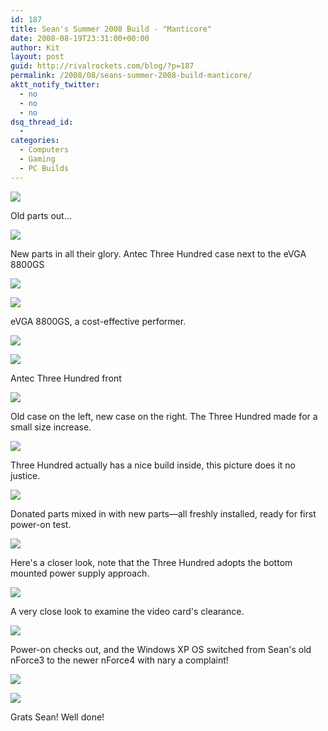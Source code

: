 ```yaml
---
id: 187
title: Sean's Summer 2008 Build - "Manticore"
date: 2008-08-19T23:31:00+00:00
author: Kit
layout: post
guid: http://rivalrockets.com/blog/?p=187
permalink: /2008/08/seans-summer-2008-build-manticore/
aktt_notify_twitter:
  - no
  - no
  - no
dsq_thread_id:
  - 
categories:
  - Computers
  - Gaming
  - PC Builds
---
```


![](/content/2008/08/2718222785_627dec3c63.jpg)

Old parts out...

![](/content/2008/08/2718223861_160bdee8f4.jpg)

New parts in all their glory. Antec Three Hundred case next to the eVGA 8800GS

![](/content/2008/08/2719044848_7088e4eb01.jpg)

![](/content/2008/08/2719048306_1731ee7296.jpg)

eVGA 8800GS, a cost-effective performer.

![](/content/2008/08/2719046280_4f202fe233.jpg)


![](/content/2008/08/2719050016_f2a33ddb97.jpg)

Antec Three Hundred front

![](/content/2008/08/2719051370_783e2d4e4d.jpg)


Old case on the left, new case on the right. The Three Hundred made for a small size increase.


![](/content/2008/08/2719052518_80d173ae84.jpg)


Three Hundred actually has a nice build inside, this picture does it no justice.

![](/content/2008/08/2719054158_a162ffa8ee.jpg)


Donated parts mixed in with new parts—all freshly installed, ready for first power-on test.

![](/content/2008/08/2719055796_7699a59176.jpg)

Here's a closer look, note that the Three Hundred adopts the bottom mounted power supply approach.


![](/content/2008/08/2719057526_0d25568bfa.jpg)

A very close look to examine the video card's clearance.

![](/content/2008/08/2719061722_2847276233.jpg)

Power-on checks out, and the Windows XP OS switched from Sean's old nForce3 to the newer nForce4 with nary a complaint!

![](/content/2008/08/2719060344_bd0745d7da.jpg)

![](/content/2008/08/2718243357_db7ce178d4.jpg)

Grats Sean!  Well done!